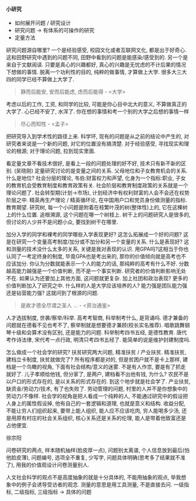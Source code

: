 #### 小研究

- 如何展开问题 / 研究设计
- 研究问题 -> 有体系的可操作的研究
- 定量方法

研究问题源自哪里? 一个是经验感受, 校园文化或者互联网文化, 都是出于好奇心. 这和田野研究中遇到的问题不同, 田野中看到的问题是能感染/感受到的. 另一个是来自于文献阅读. 只要是真心的兴趣都好, 真心的兴趣是无忧虑的不计后果的情况下想做的事情. 脱离一个功利性的目的, 纯粹的做事情, 才算做上大学. 很多大三大四的同学已经不算做上大学了.

> 静而后能安, 安而后能虑, 虑而后能得 - <大学>

考虑以后的工作, 工资, 和同学的比较, 可能是你心目中北大的意义, 不算做真正的大学了. 心已经不安了, 水浑了. 你在想的事情和考一个别的大学之后想的事情一样

> 尽心而知性 - <孟子>

把研究导入到学术性的路径上来. 科学环, 现有的问题是从之前的结论中产生的, 对研究者来说是一个新的问题, 对它的位置没有搞清楚. 对于经验感受, 寻找现实和理论的根源; 对于理论问题, 拉到现实里面.

看定量文章不看技术很好, 是看上一段的问题处理的好不好, 技术只有新不新的区别. (吴晓刚) 定量研究讨论的是变量之间的关系. 父母地位和子女教育机会的关系. 什么是地位? 社会分层的理论, 韦伯:财富权力和声望, 化身为一个指标:职业, 子女的教育机会受教育制度和教育政策有关. 社会阶层和教育制度政策的关系就是一个理论问题了. 社会转型期(计划->市场), 计划经济中有权利财富的人会不会还在权势阶层之中. 精英再生产理论 / 精英循环论, 在中国用户口和党员身份做测量的指标. 教育期望. 研究树, 每一个小问题是附着在枝繁叶茂的树(整体性)上的, 它在这棵树上的什么位置. 追根溯源, 这个问题在哪一个树枝上. 树干上的问题研究人是很多的, 但讨论的人少并不是问题小众, 要找到树干在哪里.

加分入学的同学和裸考的同学哪些入学表现更好? 这怎么拓展成一个好的问题? 这是在研究一个变量高考制度/加分或不加分和另一个变量的关系. 什么是表现好? 这和测量的技术没什么太多的关系, 关键是我对表现的认识. 用GPA吗?这相当于你也认同了一考定终身的制度, 毕竟GPA也是考出来的, 那你的价值倾向就是高考也不应该加分. 你认为分数就能表示一个人的能力的话, 那纯粹的高考有什么不好. 分数越高能力越强是一个价值判断, 而不是一个事实判断. 研究者的价值判断影响无处不在. 如果认为还要加上其他方面, 这问题就更复杂. 加上社团和政治表现? 更多的价值判断加入了研究之中. 什么样的人是大学应该培养的人? 能力强是团队能力强还是钻营能力强? 这就问到了根源的问题.

> 是故才德全尽谓之圣人 ... - <资治通鉴>

人才选拔制度, 世袭/察举/科举. 高考考智商, 科举制考什么, 是背诵吗. 德才兼备的问题就在德看不见也考不了, 察举制就是想要德才兼顾(校长实名推荐). 唱歌跳舞钢琴十级和会算术没有区别, 还是能力的问题. 科举制考四书五经, 是德性教育. 唐代考作诗法律, 宋代考一点行政, 明清只考四书五经了. 能简单的说是维护封建制度吗.

怎么做成一个社会学的研究? 扶贫研究两大问题, 精准扶贫 / 产业扶贫. 精准扶贫, 建档立卡制度, 扶贫就做完了? 所有程序都是对的, 但是贫困户就不是卡上那样, 建档是一个鸟瞰的视角, 下面有社会结构/意义的迷雾. 不是有人作祟, 要是有了抓走就好了. 儿子孝顺给他钱, 但分家了, 是两户, 建档看不出他有钱, 为什么? 农民不是以户口的形式存在的, 是以关系的形式存在的. 到这个地步就是社会学了. 产业扶贫, 缺资金/劳动力/技术, 有了也失败了. 劳动管理的问题, 村里的人并不是你想象中的劳动力/不像样. 社会学的视角是把人看成一个纯粹的人, 不能通过研究中的假设把人身上的属性假设掉, 他有自己的一套逻辑和道理, 也就是意义和结构. 收益分配, 不能让穷人们组织起来, 要带上能人组织, 能人应不应该吃肉, 穷人能喝多少汤, 还是用原有村庄的社会关系组织, 核心关系还是关系的伦理, 能人是带着他致富还是占他便宜.

徐宗阳

问卷研究的两点, 样本随机抽样(脸皮厚一点), 问题别太离谱, 个人信息放到最后(怕他脸皮薄), 问题编号, 选项全不重复, 少写字, 问题具体明确(思考多了结果就不准了), 用我的价值观设计问卷测量别人.

人文社会科学的观点不是高度抽象的就是十分具体的, 不能用抽象的观点, 举我想象中的例子会诱导受访者的观念. 测量的意思是用工具测量, 不是直接去问. 一级指标, 二级指标, 三级指标 -> 具体的问题
